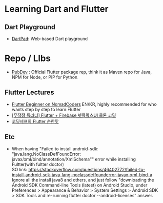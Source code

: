 # Learning Dart and Flutter

## Dart Playground
* [DartPad](http://dartpad.dev): Web-based Dart playground

# Repo / LIbs
* [PubDev](https://pub.dev) : Official Flutter package rep, think it as Maven repo for Java, NPM for Node, or PIP for Python.

## Flutter Lectures
* [Flutter Beginner on NomadCoders](https://nomadcoders.co/flutter-for-beginners/) EN/KR, highly recommended for who wants step by step to learn Flutter
* [[무작정 플러터] Flutter + Firebase 넷플릭스UI 클론 코딩](https://edu.goorm.io/lecture/19172/무작정-플러터-flutter-firebase-넷플릭스ui-클론-코딩)
* [코딩셰프의 Flutter 순한맛](https://edu.goorm.io/learn/lecture/21167/코딩셰프의-flutter-순한맛)

## Etc
* When having "Failed to install android-sdk: "java.lang.NoClassDefFoundError: javax/xml/bind/annotation/XmlSchema"" error while installing Fultter(with fultter doctor)<br/>
  SO link: https://stackoverflow.com/questions/46402772/failed-to-install-android-sdk-java-lang-noclassdeffounderror-javax-xml-bind-a
   Ignore all the install java8 and others, and just follow "downloading the Android SDK Command-line Tools (latest) on Android Studio, under Preferences > Appearance & Behavior > System Settings > Android SDK > SDK Tools and re-running flutter doctor --android-licenses" answer.
